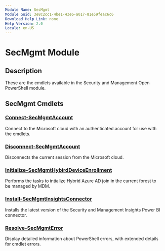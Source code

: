 ```yaml
---
Module Name: SecMgmt
Module Guid: 3e8c2cc1-4be1-43e6-a017-81e59feac6c6
Download Help Link: none
Help Version: 2.0
Locale: en-US
---
```


# SecMgmt Module
## Description
These are the cmdlets available in the Security and Management Open PowerShell module.

## SecMgmt Cmdlets
### [Connect-SecMgmtAccount](Connect-SecMgmtAccount.md)
Connect to the Microsoft cloud with an authenticated account for use with the cmdlets. 

### [Disconnect-SecMgmtAccount](Disconnect-SecMgmtAccount.md)
Disconnects the current session from the Microsoft cloud.

### [Initialize-SecMgmtHybirdDeviceEnrollment](Initialize-SecMgmtHybirdDeviceEnrollment.md)
Performs the tasks to intialize Hybrid Azure AD join in the current forest to be managed by MDM.

### [Install-SecMgmtInsightsConnector](Install-SecMgmtInsightsConnector.md)
Installs the latest version of the Security and Management Insights Power BI connector.

### [Resolve-SecMgmtError](Resolve-SecMgmtError.md)
Display detailed information about PowerShell errors, with extended details for cmdlet errors.

